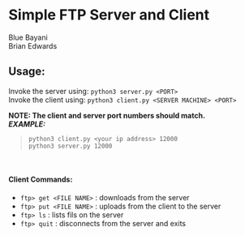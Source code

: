 # Simple FTP Server and Client
Blue Bayani</br>
Brian Edwards</br>

## Usage:</br>
Invoke the server using: ```python3 server.py <PORT>``` </br>
Invoke the client using: ```python3 client.py <SERVER MACHINE> <PORT>```</br>

**NOTE: The client and server port numbers should match.**</br>
_**EXAMPLE:**_</br>
> ```python3 client.py <your ip address> 12000``` </br> 
> ```python3 server.py 12000```</br> 
</br>

#### Client Commands:</br>
- ```ftp> get <FILE NAME>``` :  downloads <FILE NAME> from the server</br>
- ```ftp> put <FILE NAME>``` :  uploads <FILE NAME> from the client to the server</br>
- ```ftp> ls```         :  lists fils on the server</br>
- ```ftp> quit```      :  disconnects from the server and exits</br>
